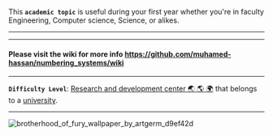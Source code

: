 This **`academic topic`** is useful during your first year whether you're in faculty Engineering, Computer science, Science, or alikes.

***
***

#### Please visit the wiki for more info https://github.com/muhamed-hassan/numbering_systems/wiki

***

**`Difficulty Level`**: [Research and development center 🌏 🌎 🌍](https://en.wikipedia.org/wiki/Research_and_development) that belongs to a [university](https://en.wikipedia.org/wiki/University).

***

![brotherhood_of_fury_wallpaper_by_artgerm_d9ef42d](https://github.com/muhamed-hassan/numbering_systems/assets/17825804/7798bf64-e377-4c4b-8467-2a52d4f9c4ca)
